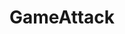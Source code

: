 ---
title: GameAttack
crosslinks:
- roosterteeth
- GreenLattice
- explainlikeimfive
- funhaus
- CK2GameOfthrones
- IAmA
- Games
---